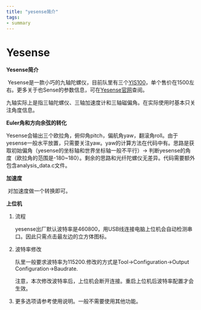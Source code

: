 ```yaml
---
title: "yesense简介"
tags:
- summary
---
```


# Yesense

**Yesense简介**

​	Yesense是一款小巧的九轴陀螺仪，目前队里有三个[YIS100](https://www.yesense.com/YIS100)，单个售价在1500左右。更多关于也Sense的参数信息，可在[Yesense官网](https://www.yesense.com/)查阅。

​	九轴实际上是指三轴陀螺仪、三轴加速度计和三轴磁偏角。在实际使用时基本只关注角度信息。

**Euler角和方向余弦的转化**

​	Yesense会输出三个欧拉角，俯仰角pitch，偏航角yaw，翻滚角roll。由于yesense一般水平放置，只需要关注yaw。yaw的计算方法在代码中有。思路是获取初始偏角（yesense的坐标轴和世界坐标轴一般不平行）-> 判断yesense的角度（欧拉角的范围是-180~180）。剩余的思路和光纤陀螺仪无差异。代码需要额外包含analysis_data.c文件。

**加速度**

​	对加速度做一个转换即可。



**上位机**

1. 流程

   yesense出厂默认波特率是460800，用USB线连接电脑上位机会自动检测串口。因此只需点击最左边的立方体图标。

2. 波特率修改

   队里一般要求波特率为115200.修改的方式是Tool->Configuration->Output Configuration->Baudrate.

   注意，本次修改波特率后，上位机会断开连接。重启上位机后波特率配置才会生效。

3. 更多选项请参考使用说明。一般不需要使用其他功能。